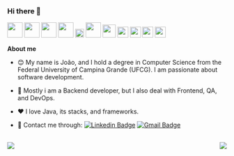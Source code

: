 ### Hi there 👋

<span><img height="35px" src="https://cdn.svgporn.com/logos/java.svg"></span>
<span><img height="35px" src="https://cdn.svgporn.com/logos/javascript.svg"></span>
<span><img height="35px" src="https://cdn.svgporn.com/logos/nodejs.svg"></span>
<span><img height="35px" src="https://cdn.svgporn.com/logos/spring.svg"></span>
<span><img height="20px" src="https://cdn.svgporn.com/logos/express.svg"></span>
<span><img height="35px" src="https://cdn.svgporn.com/logos/postgresql.svg"></span>
<span><img height="30px" src="https://cdn.svgporn.com/logos/mongodb.svg"></span>
<span><img height="25px" src="https://cdn.svgporn.com/logos/react.svg"></span>
<span><img height="25px" src="https://cdn.svgporn.com/logos/docker.svg"></span>
<span><img height="25px" src="https://cdn.svgporn.com/logos/git.svg"></span>
<span><img height="25px" src="https://cdn.svgporn.com/logos/rabbitmq.svg"></span>

**About me**

- 😊 My name is João, and I hold a degree in Computer Science from the Federal University of Campina Grande (UFCG). I am passionate about software development.

- 💼 Mostly i am a Backend developer, but I also deal with Frontend, QA, and DevOps.

- ❤️ I love Java, its stacks, and frameworks.
  
- 💬 Contact me through:
[![Linkedin Badge](https://img.shields.io/badge/-joaoalcimar-blue?style=flat-square&logo=Linkedin&logoColor=white&link=https://www.linkedin.com/in/joaoasantiago//)](https://www.linkedin.com/in/joaoasantiago/) [![Gmail Badge](https://img.shields.io/badge/-joao.alcimar.junior@gmail.com-c14438?style=flat-square&logo=Gmail&logoColor=white&link=mailto:joao.alcimar.junior@gmail.com)](mailto:joao.alcimar.junior@gmail.com)

</br>

<img align="right" src="https://github-readme-stats.vercel.app/api/top-langs/?username=joaoalcimar&layout=donut&theme=default" />
<img align="left" src="https://github-readme-stats.vercel.app/api?username=joaoalcimar&show_icons=true&theme=default&rank_icon=github#gh-light-mode-only" /></a>


